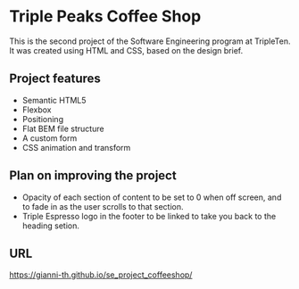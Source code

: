 # Triple Peaks Coffee Shop

This is the second project of the Software Engineering program at TripleTen. It was created using HTML and CSS, based on the design brief.

## Project features

- Semantic HTML5
- Flexbox
- Positioning
- Flat BEM file structure
- A custom form
- CSS animation and transform

## Plan on improving the project

- Opacity of each section of content to be set to 0 when off screen, and to fade in as the user scrolls to that section.
- Triple Espresso logo in the footer to be linked to take you back to the heading setion.

## URL

https://gianni-th.github.io/se_project_coffeeshop/
